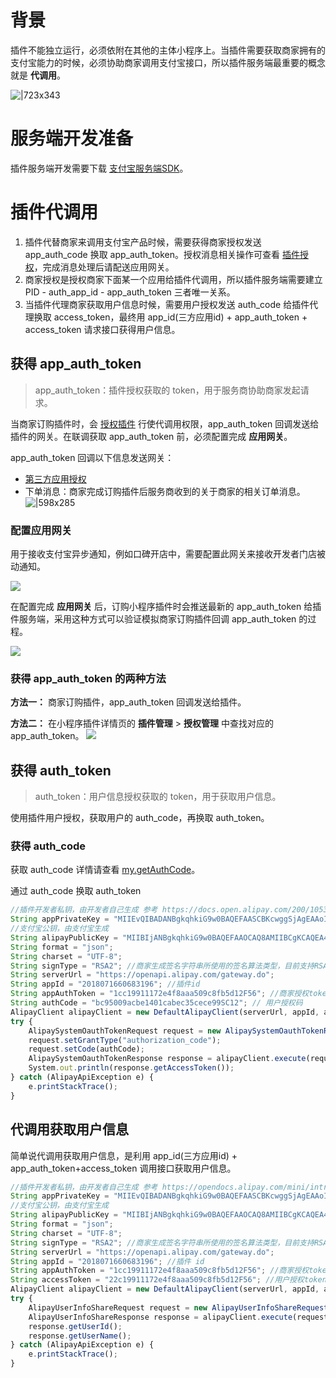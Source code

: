# 背景
插件不能独立运行，必须依附在其他的主体小程序上。当插件需要获取商家拥有的支付宝能力的时候，必须协助商家调用支付宝接口，所以插件服务端最重要的概念就是 **代调用**。

![|723x343](https://cdn.nlark.com/lark/0/2018/png/121845/1534930605454-1a0ded06-5008-4c1a-8fe0-cdbc25cd22d8.png?x-oss-process=image/resize,w_2400#align=left&display=inline&height=353&margin=%5Bobject%20Object%5D&originHeight=1137&originWidth=2400&status=done&style=none&width=746)

# 服务端开发准备
插件服务端开发需要下载 [支付宝服务端SDK](https://opendocs.alipay.com/common/02n6z6)。

# 插件代调用

1. 插件代替商家来调用支付宝产品时候，需要获得商家授权发送 app_auth_code 换取 app_auth_token。授权消息相关操作可查看 [插件授权](https://opendocs.alipay.com/mini/plugin/auth)，完成消息处理后请配送应用网关。
1. 商家授权是授权商家下面某一个应用给插件代调用，所以插件服务端需要建立 PID - auth_app_id - app_auth_token 三者唯一关系。
1. 当插件代理商家获取用户信息时候，需要用户授权发送 auth_code 给插件代理换取 access_token，最终用 app_id(三方应用id) + app_auth_token + access_token 请求接口获得用户信息。

## 获得 app_auth_token
> app_auth_token：插件授权获取的 token，用于服务商协助商家发起请求。

当商家订购插件时，会 [授权插件](https://opendocs.alipay.com/mini/00g03z) 行使代调用权限，app_auth_token 回调发送给插件的网关。在联调获取 app_auth_token 前，必须配置完成 **应用网关**。

app_auth_token 回调以下信息发送网关：

- [第三方应用授权](https://opendocs.alipay.com/isv/10467/xldcyq)
- 下单消息：商家完成订购插件后服务商收到的关于商家的相关订单消息。
![|598x285](https://gw.alipayobjects.com/zos/skylark-tools/public/files/d3892286bfd89b8ea0c5696c5dc336a9.png#align=left&display=inline&height=285&margin=%5Bobject%20Object%5D&originHeight=571&originWidth=1197&status=done&style=none&width=598)

### 配置应用网关
用于接收支付宝异步通知，例如口碑开店中，需要配置此网关来接收开发者门店被动通知。

![](https://cdn.nlark.com/yuque/0/2022/png/179989/1661421480252-555104d6-19ce-49f8-9d67-31a0ec6c470d.png)

在配置完成 **应用网关** 后，订购小程序插件时会推送最新的 app_auth_token 给插件服务端，采用这种方式可以验证模拟商家订购插件回调 app_auth_token 的过程。

![](https://cdn.nlark.com/yuque/0/2022/png/179989/1661421228979-f3d258bb-4245-465e-a68b-c13e62d449a5.png)

### 获得 app_auth_token 的两种方法
**方法一：** 商家订购插件，app_auth_token 回调发送给插件。

**方法二：** 在小程序插件详情页的 **插件管理** > **授权管理** 中查找对应的 app_auth_token。
![](https://cdn.nlark.com/yuque/0/2022/png/179989/1661421417475-8975cab3-020a-41ed-8daf-b06acc520772.png)

## 获得 auth_token
> auth_token：用户信息授权获取的 token，用于获取用户信息。

使用插件用户授权，获取用户的 auth_code，再换取 auth_token。 

### 获得 auth_code
获取 auth_code 详情请查看 [my.getAuthCode](https://opendocs.alipay.com/mini/api/openapi-authorize)。

通过 auth_code 换取 auth_token
```javascript
//插件开发者私钥，由开发者自己生成 参考 https://docs.open.alipay.com/200/105310#s2
String appPrivateKey = "MIIEvQIBADANBgkqhkiG9w0BAQEFAASCBKcwggSjAgEAAoIBAQCKnImlg1tZYi4UBFwk3A4L3LjuAy";
//支付宝公钥，由支付宝生成
String alipayPublicKey = "MIIBIjANBgkqhkiG9w0BAQEFAAOCAQ8AMIIBCgKCAQEA4r6vW";
String format = "json";
String charset = "UTF-8";
String signType = "RSA2"; //商家生成签名字符串所使用的签名算法类型，目前支持RSA2和RSA，推荐使用RSA2
String serverUrl = "https://openapi.alipay.com/gateway.do";
String appId = "2018071660683196"; //插件id
String appAuthToken = "1cc19911172e4f8aaa509c8fb5d12F56"; //商家授权token https://docs.open.alipay.com/20160728150111277227/intro
String authCode = "bc95009acbe1401cabec35cece99SC12"; // 用户授权码
AlipayClient alipayClient = new DefaultAlipayClient(serverUrl, appId, appPrivateKey, format, charset, alipayPublicKey, signType);
try {
    AlipaySystemOauthTokenRequest request = new AlipaySystemOauthTokenRequest();
    request.setGrantType("authorization_code");
    request.setCode(authCode);
    AlipaySystemOauthTokenResponse response = alipayClient.execute(request, null, appAuthToken);
    System.out.println(response.getAccessToken());
} catch (AlipayApiException e) {
    e.printStackTrace();
}
```

## 代调用获取用户信息 
简单说代调用获取用户信息，是利用 app_id(三方应用id) + app_auth_token+access_token 调用接口获取用户信息。

```javascript
//插件开发者私钥，由开发者自己生成 参考 https://opendocs.alipay.com/mini/introduce/01p6u8
String appPrivateKey = "MIIEvQIBADANBgkqhkiG9w0BAQEFAASCBKcwggSjAgEAAoIBAQCKnImlg1tZYi4UBFwk3A4L3LjuAy";
//支付宝公钥，由支付宝生成
String alipayPublicKey = "MIIBIjANBgkqhkiG9w0BAQEFAAOCAQ8AMIIBCgKCAQEA4r6vW";
String format = "json";
String charset = "UTF-8";
String signType = "RSA2"; //商家生成签名字符串所使用的签名算法类型，目前支持RSA2和RSA，推荐使用RSA2
String serverUrl = "https://openapi.alipay.com/gateway.do";
String appId = "2018071660683196"; //插件 id
String appAuthToken = "1cc19911172e4f8aaa509c8fb5d12F56"; //商家授权token https://opendocs.alipay.com/isv/10467/xldcyq
String accessToken = "22c19911172e4f8aaa509c8fb5d12F56"; //用户授权token
AlipayClient alipayClient = new DefaultAlipayClient(serverUrl, appId, appPrivateKey, format, charset, alipayPublicKey, signType);
try {
    AlipayUserInfoShareRequest request = new AlipayUserInfoShareRequest();
    AlipayUserInfoShareResponse response = alipayClient.execute(request, accessToken, appAuthToken);
    response.getUserId();
    response.getUserName();
} catch (AlipayApiException e) {
    e.printStackTrace();
}
```


